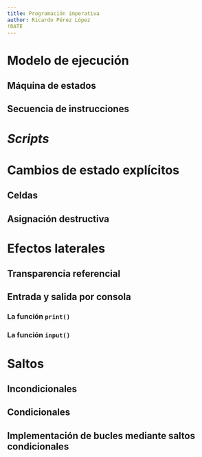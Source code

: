 ```yaml
---
title: Programación imperativa
author: Ricardo Pérez López
!DATE
---
```


# Modelo de ejecución

## Máquina de estados

## Secuencia de instrucciones

# *Scripts*

# Cambios de estado explícitos

## Celdas

## Asignación destructiva

# Efectos laterales

## Transparencia referencial

## Entrada y salida por consola

### La función `print()`

### La función `input()`

# Saltos

## Incondicionales

## Condicionales

## Implementación de bucles mediante saltos condicionales

